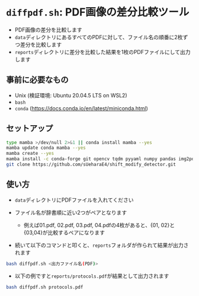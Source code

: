 
# `diffpdf.sh`: PDF画像の差分比較ツール

- PDF画像の差分を比較します
- `data`ディレクトリにあるすべてのPDFに対して、ファイル名の順番に2枚ずつ差分を比較します
- `reports`ディレクトリに差分を比較した結果を1枚のPDFファイルにして出力します

## 事前に必要なもの

- Unix (検証環境: Ubuntu 20.04.5 LTS on WSL2)
- `bash`
- `conda` (https://docs.conda.io/en/latest/miniconda.html)

## セットアップ

```bash
type mamba >/dev/null 2>&1 || conda install mamba --yes
mamba update conda mamba --yes
mamba create --yes
mamba install -c conda-forge git opencv tqdm pyyaml numpy pandas img2pdf pdf2image poppler pillow --yes
git clone https://github.com/sUeharaE4/shift_modify_detector.git
```


## 使い方

- `data`ディレクトリにPDFファイルを入れてください
- ファイル名が辞書順に近い2つがペアとなります
  - 例えば01.pdf, 02.pdf, 03.pdf, 04.pdfの4枚があると、{01, 02}と{03,04}が比較するペアになります

- 続いて以下のコマンドと叩くと、`reports`フォルダが作られて結果が出力されます

```bash
bash diffpdf.sh <出力ファイル名(PDF)>
```

- 以下の例ですと`reports/protocols.pdf`が結果として出力されます

```bash
bash diffpdf.sh protocols.pdf
```
